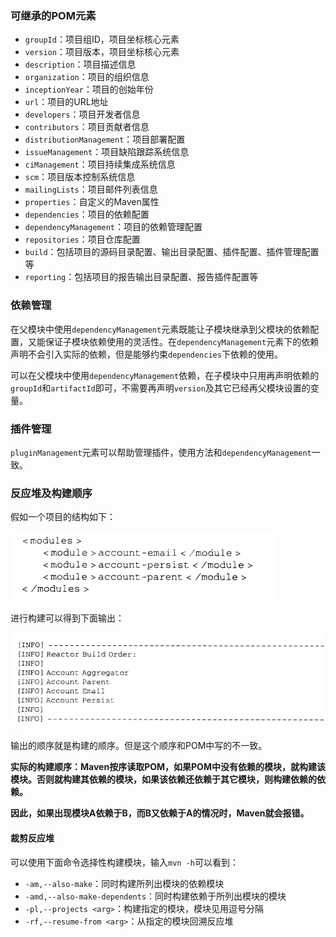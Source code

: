 ### 可继承的POM元素

- `groupId`：项目组ID，项目坐标核心元素
- `version`：项目版本，项目坐标核心元素
- `description`：项目描述信息
- `organization`：项目的组织信息
- `inceptionYear`：项目的创始年份
- `url`：项目的URL地址
- `developers`：项目开发者信息
- `contributors`：项目贡献者信息
- `distributionManagement`：项目部署配置
- `issueManagement`：项目缺陷跟踪系统信息
- `ciManagement`：项目持续集成系统信息
- `scm`：项目版本控制系统信息
- `mailingLists`：项目邮件列表信息
- `properties`：自定义的Maven属性
- `dependencies`：项目的依赖配置
- `dependencyManagement`：项目的依赖管理配置
- `repositories`：项目仓库配置
- `build`：包括项目的源码目录配置、输出目录配置、插件配置、插件管理配置等
- `reporting`：包括项目的报告输出目录配置、报告插件配置等

### 依赖管理

在父模块中使用`dependencyManagement`元素既能让子模块继承到父模块的依赖配置，又能保证子模块依赖使用的灵活性。在`dependencyManagement`元素下的依赖声明不会引入实际的依赖，但是能够约束`dependencies`下依赖的使用。

可以在父模块中使用`dependencyManagement`依赖，在子模块中只用再声明依赖的`groupId`和`artifactId`即可，不需要再声明`version`及其它已经再父模块设置的变量。

### 插件管理

`pluginManagement`元素可以帮助管理插件，使用方法和`dependencyManagement`一致。

### 反应堆及构建顺序

假如一个项目的结构如下：

![image-20220119114523858](./assets/202201191145378.png)

进行构建可以得到下面输出：

![image-20220119141028102](./assets/202201191410668.png)



输出的顺序就是构建的顺序。但是这个顺序和POM中写的不一致。

**实际的构建顺序：Maven按序读取POM，如果POM中没有依赖的模块，就构建该模块。否则就构建其依赖的模块，如果该依赖还依赖于其它模块，则构建依赖的依赖。**

**因此，如果出现模块A依赖于B，而B又依赖于A的情况时，Maven就会报错。**

#### 裁剪反应堆

可以使用下面命令选择性构建模块，输入`mvn -h`可以看到：

- `-am,--also-make`：同时构建所列出模块的依赖模块
- `-amd,--also-make-dependents`：同时构建依赖于所列出模块的模块
- `-pl,--projects <arg>`：构建指定的模块，模块见用逗号分隔
- `-rf,--resume-from <arg>`：从指定的模块回溯反应堆